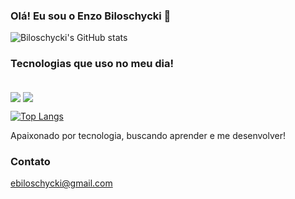 ### Olá! Eu sou o Enzo Biloschycki 🤝

![Biloschycki's GitHub stats](https://github-readme-stats.vercel.app/api?username=biloschycki&hide=contribs,prs)

### Tecnologias que uso no meu dia!
<div style="display: inline_block"><br/>
<img align="center" alt"html5" src="https://img.shields.io/badge/HTML5-E34F26?style=for-the-badge&logo=html5&logoColor=white" />
<img align="center" alt"html5" src="https://img.shields.io/badge/CSS-239120?&style=for-the-badge&logo=css3&logoColor=white" />
</div>


[![Top Langs](https://github-readme-stats.vercel.app/api/top-langs/?username=biloschycki)](https://github.com/anuraghazra/github-readme-stats)

Apaixonado por tecnologia, buscando aprender e me desenvolver!

### Contato 
ebiloschycki@gmail.com
